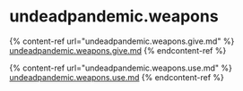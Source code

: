 # undeadpandemic.weapons

{% content-ref url="undeadpandemic.weapons.give.md" %}
[undeadpandemic.weapons.give.md](undeadpandemic.weapons.give.md)
{% endcontent-ref %}

{% content-ref url="undeadpandemic.weapons.use.md" %}
[undeadpandemic.weapons.use.md](undeadpandemic.weapons.use.md)
{% endcontent-ref %}
